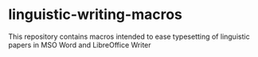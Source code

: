 # linguistic-writing-macros
This repository contains macros intended to ease typesetting of linguistic papers in MSO Word and LibreOffice Writer
